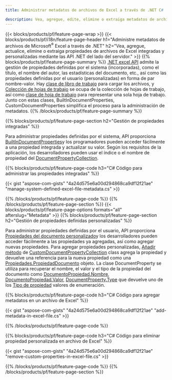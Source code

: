 ```yaml
---
title: Administrar metadatos de archivos de Excel a través de .NET C#

description: Vea, agregue, edite, elimine o extraiga metadatos de archivos de Excel con solo unas pocas líneas de código C#
---
```

{{< blocks/products/pf/feature-page-wrap >}}
{{< blocks/products/pf/i18n/feature-page-header h1="Administre metadatos de archivos de Microsoft<sup>&reg;</sup> Excel a través de .NET" h2="Vea, agregue, actualice, elimine o extraiga propiedades de archivos de Excel integradas y personalizadas mediante las API .NET del lado del servidor." >}}
{{% blocks/products/pf/feature-page-summary %}}
[.NET excel API](/cells/net/) admite la gestión de propiedades definidas por el sistema (incorporadas), como el título, el nombre del autor, las estadísticas del documento, etc., así como las propiedades definidas por el usuario (personalizadas) en forma de par nombre-valor. Hay [clase de libro de trabajo](https://reference.aspose.com/cells/net/aspose.cells/workbook) para cargar los archivos, y [Colección de hojas de trabajo](https://reference.aspose.com/cells/net/aspose.cells/worksheetcollection) se ocupa de la colección de hojas de trabajo, así como [clase de hoja de trabajo](https://reference.aspose.com/cells/net/aspose.cells/worksheet) para representar una sola hoja de trabajo. Junto con estas clases, BuiltInDocumentProperties, CustomDocumentProperties simplifica el proceso para la administración de metadatos. 
{{% /blocks/products/pf/feature-page-summary %}}

{{% blocks/products/pf/feature-page-section h2="Gestión de propiedades integradas" %}}

Para administrar propiedades definidas por el sistema, API proporciona [BuiltInDocumentProperties](https://reference.aspose.com/cells/net/aspose.cells/workbook/properties/builtindocumentproperties)y los programadores pueden acceder fácilmente a una propiedad integrada y actualizar su valor. Según los requisitos de la aplicación, los desarrolladores pueden usar el índice o el nombre de propiedad del [DocumentPropertyCollection](https://reference.aspose.com/cells/net/aspose.cells.properties/documentpropertycollection). 

{{% blocks/products/pf/feature-page-code h3="C# Código para administrar las propiedades integradas" %}}

{{< gist "aspose-com-gists" "4a24d575e6a00d294868ca9df12f21ae" "manage-system-defined-excel-file-metadata.cs" >}}

{{% /blocks/products/pf/feature-page-code %}}
{{% /blocks/products/pf/feature-page-section %}}
{{< blocks/products/pf/feature-page-options formats="all" afterslug="Metadata" >}}
{{% blocks/products/pf/feature-page-section h2="Gestión de propiedades definidas personalizadas" %}}

Para administrar propiedades definidas por el usuario, API proporciona [Propiedades del documento personalizado](https://reference.aspose.com/cells/net/aspose.cells/workbook/properties/customdocumentproperties)y los desarrolladores pueden acceder fácilmente a las propiedades ya agregadas, así como agregar nuevas propiedades. Para agregar propiedades personalizadas, [Añadir método](https://reference.aspose.com/cells/net/aspose.cells.properties/customdocumentpropertycollection/methods/add/index) de [CustomDocumentPropertyCollection](https://reference.aspose.com/cells/net/aspose.cells.properties/customdocumentpropertycollection) class agrega la propiedad y devuelve una referencia para la nueva propiedad como una [Propiedades.PropiedadDocumento](https://reference.aspose.com/cells/net/aspose.cells.properties/documentproperty) objeto. La clase DocumentProperty se utiliza para recuperar el nombre, el valor y el tipo de la propiedad del documento como [DocumentoPropiedad.Nombre](https://reference.aspose.com/cells/net/aspose.cells.properties/documentproperty/properties/name), [DocumentoPropiedad.Valor](https://reference.aspose.com/cells/net/aspose.cells.properties/documentproperty/properties/value),  [DocumentProperty.Type](https://reference.aspose.com/cells/net/aspose.cells.properties/documentproperty/properties/type) que devuelve uno de los [Tipo de propiedad](https://reference.aspose.com/cells/net/aspose.cells.properties/propertytype) valores de enumeración. 
 
{{% blocks/products/pf/feature-page-code h3="C# Código para agregar metadatos en un archivo de Excel" %}}

{{< gist "aspose-com-gists" "4a24d575e6a00d294868ca9df12f21ae" "add-metadata-in-excel-file.cs" >}}

{{% /blocks/products/pf/feature-page-code %}}


{{% blocks/products/pf/feature-page-code h3="C# Código para eliminar propiedad personalizada en archivo de Excel" %}}

{{< gist "aspose-com-gists" "4a24d575e6a00d294868ca9df12f21ae" "remove-custom-properties-in-excel-file.cs" >}}

{{% /blocks/products/pf/feature-page-code %}}
{{% /blocks/products/pf/feature-page-section %}}
